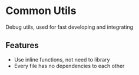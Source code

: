Common Utils
============

Debug utils, used for fast developing and integrating

Features
--------

* Use inline functions, not need to library
* Every file has no dependencies to each other
